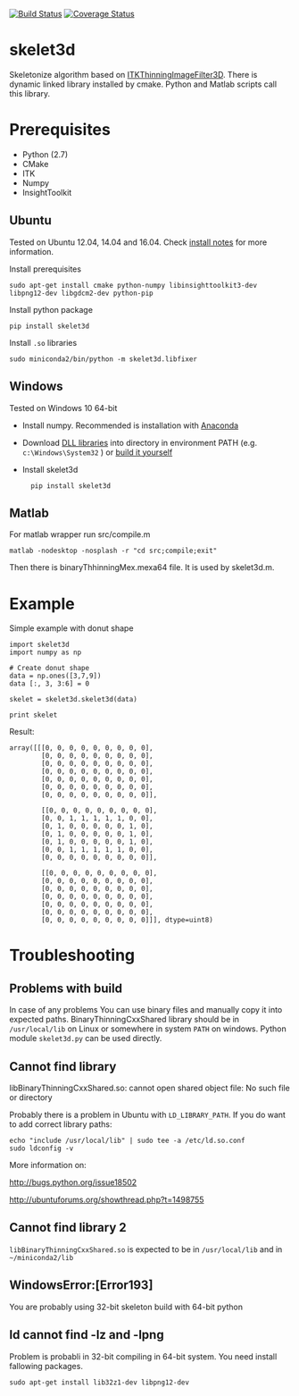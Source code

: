 [![Build Status](https://travis-ci.org/mjirik/skelet3d.svg)](https://travis-ci.org/mjirik/skelet3d)
[![Coverage Status](https://coveralls.io/repos/mjirik/skelet3d/badge.svg)](https://coveralls.io/r/mjirik/skelet3d)

skelet3d
========

Skeletonize algorithm based on [ITKThinningImageFilter3D](http://hdl.handle.net/1926/1292). 
There is dynamic linked library installed by cmake. Python and Matlab 
scripts call this library. 

Prerequisites
=============

  * Python (2.7)
  * CMake
  * ITK
  * Numpy
  * InsightToolkit

## Ubuntu 

Tested on Ubuntu 12.04, 14.04 and 16.04. Check [install notes](install_linux.md) for more information.

Install prerequisites 

    sudo apt-get install cmake python-numpy libinsighttoolkit3-dev libpng12-dev libgdcm2-dev python-pip
    
Install python package

    pip install skelet3d

Install `.so` libraries

    sudo miniconda2/bin/python -m skelet3d.libfixer

## Windows 

Tested on Windows 10 64-bit 
 
* Install numpy. Recommended is installation with [Anaconda](https://www.continuum.io/downloads) 
* Download [DLL libraries](http://147.228.240.61/queetech/install/ITK%2bSkelet3D_dll.zip) 
into directory in environment PATH (e.g. `c:\Windows\System32` ) or [build it yourself](build_windows.md)
* Install skelet3d
        
        pip install skelet3d
 


## Matlab

For matlab wrapper run src/compile.m

    matlab -nodesktop -nosplash -r "cd src;compile;exit"

Then there is binaryThhinningMex.mexa64 file. It is used by skelet3d.m.

Example
=======

Simple example with donut shape

    import skelet3d
    import numpy as np

    # Create donut shape
    data = np.ones([3,7,9])
    data [:, 3, 3:6] = 0

    skelet = skelet3d.skelet3d(data)

    print skelet

Result:

    array([[[0, 0, 0, 0, 0, 0, 0, 0, 0],
            [0, 0, 0, 0, 0, 0, 0, 0, 0],
            [0, 0, 0, 0, 0, 0, 0, 0, 0],
            [0, 0, 0, 0, 0, 0, 0, 0, 0],
            [0, 0, 0, 0, 0, 0, 0, 0, 0],
            [0, 0, 0, 0, 0, 0, 0, 0, 0],
            [0, 0, 0, 0, 0, 0, 0, 0, 0]],

            [[0, 0, 0, 0, 0, 0, 0, 0, 0],
            [0, 0, 1, 1, 1, 1, 1, 0, 0],
            [0, 1, 0, 0, 0, 0, 0, 1, 0],
            [0, 1, 0, 0, 0, 0, 0, 1, 0],
            [0, 1, 0, 0, 0, 0, 0, 1, 0],
            [0, 0, 1, 1, 1, 1, 1, 0, 0],
            [0, 0, 0, 0, 0, 0, 0, 0, 0]],

            [[0, 0, 0, 0, 0, 0, 0, 0, 0],
            [0, 0, 0, 0, 0, 0, 0, 0, 0],
            [0, 0, 0, 0, 0, 0, 0, 0, 0],
            [0, 0, 0, 0, 0, 0, 0, 0, 0],
            [0, 0, 0, 0, 0, 0, 0, 0, 0],
            [0, 0, 0, 0, 0, 0, 0, 0, 0],
            [0, 0, 0, 0, 0, 0, 0, 0, 0]]], dtype=uint8)



Troubleshooting
===============

Problems with build
-------------------

In case of any problems You can use binary files and manually copy it into 
expected paths. BinaryThinningCxxShared library should be in `/usr/local/lib` 
on Linux or somewhere in system `PATH` on windows. Python module `skelet3d.py`
can be used directly.


Cannot find library
-------------------


libBinaryThinningCxxShared.so: cannot open shared object file: No such file or 
directory


Probably there is a problem in Ubuntu with `LD_LIBRARY_PATH`. If you do want 
to add correct library paths:

    echo "include /usr/local/lib" | sudo tee -a /etc/ld.so.conf
    sudo ldconfig -v

More information on:

http://bugs.python.org/issue18502

http://ubuntuforums.org/showthread.php?t=1498755


Cannot find library 2
---------------------

`libBinaryThinningCxxShared.so` is expected to be in `/usr/local/lib` and in `~/miniconda2/lib`


WindowsError:[Error193]
-----------------------

You are probably using 32-bit skeleton build with 64-bit python

ld cannot find -lz and -lpng
-----------------------------

Problem is probabli in 32-bit compiling in 64-bit system. You need install fallowing packages. 
    
    sudo apt-get install lib32z1-dev libpng12-dev


